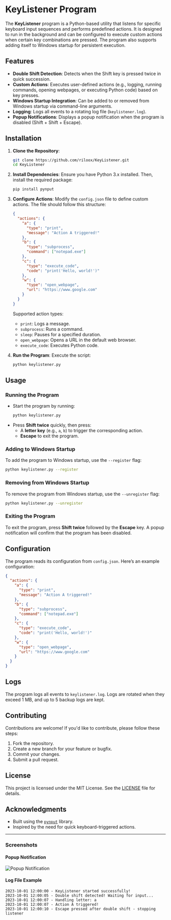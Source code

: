 # KeyListener Program

The **KeyListener** program is a Python-based utility that listens for specific keyboard input sequences and performs predefined actions. It is designed to run in the background and can be configured to execute custom actions when certain key combinations are pressed. The program also supports adding itself to Windows startup for persistent execution.

## Features

- **Double Shift Detection**: Detects when the Shift key is pressed twice in quick succession.
- **Custom Actions**: Executes user-defined actions (e.g., logging, running commands, opening webpages, or executing Python code) based on key presses.
- **Windows Startup Integration**: Can be added to or removed from Windows startup via command-line arguments.
- **Logging**: Logs all events to a rotating log file (`keylistener.log`).
- **Popup Notifications**: Displays a popup notification when the program is disabled (Shift + Shift + Escape).

## Installation

1. **Clone the Repository**:
   ```bash
   git clone https://github.com/riloox/KeyListener.git
   cd KeyListener
   ```

2. **Install Dependencies**:
   Ensure you have Python 3.x installed. Then, install the required package:
   ```bash
   pip install pynput
   ```

3. **Configure Actions**:
   Modify the `config.json` file to define custom actions. The file should follow this structure:
   ```json
   {
     "actions": {
       "a": {
         "type": "print",
         "message": "Action A triggered!"
       },
       "b": {
         "type": "subprocess",
         "command": ["notepad.exe"]
       },
       "c": {
         "type": "execute_code",
         "code": "print('Hello, world!')"
       },
       "w": {
         "type": "open_webpage",
         "url": "https://www.google.com"
       }
     }
   }
   ```

   Supported action types:
   - `print`: Logs a message.
   - `subprocess`: Runs a command.
   - `sleep`: Pauses for a specified duration.
   - `open_webpage`: Opens a URL in the default web browser.
   - `execute_code`: Executes Python code.

4. **Run the Program**:
   Execute the script:
   ```bash
   python keylistener.py
   ```

## Usage

### Running the Program
- Start the program by running:
  ```bash
  python keylistener.py
  ```
- Press **Shift twice** quickly, then press:
  - A **letter key** (e.g., `a`, `b`) to trigger the corresponding action.
  - **Escape** to exit the program.

### Adding to Windows Startup
To add the program to Windows startup, use the `--register` flag:
```bash
python keylistener.py --register
```

### Removing from Windows Startup
To remove the program from Windows startup, use the `--unregister` flag:
```bash
python keylistener.py --unregister
```

### Exiting the Program
To exit the program, press **Shift twice** followed by the **Escape** key. A popup notification will confirm that the program has been disabled.

## Configuration

The program reads its configuration from `config.json`. Here’s an example configuration:

```json
{
  "actions": {
    "a": {
      "type": "print",
      "message": "Action A triggered!"
    },
    "b": {
      "type": "subprocess",
      "command": ["notepad.exe"]
    },
    "c": {
      "type": "execute_code",
      "code": "print('Hello, world!')"
    },
    "w": {
      "type": "open_webpage",
      "url": "https://www.google.com"
    }
  }
}
```

## Logs

The program logs all events to `keylistener.log`. Logs are rotated when they exceed 1 MB, and up to 5 backup logs are kept.

## Contributing

Contributions are welcome! If you'd like to contribute, please follow these steps:

1. Fork the repository.
2. Create a new branch for your feature or bugfix.
3. Commit your changes.
4. Submit a pull request.

## License

This project is licensed under the MIT License. See the [LICENSE](LICENSE) file for details.

## Acknowledgments

- Built using the [`pynput`](https://pypi.org/project/pynput/) library.
- Inspired by the need for quick keyboard-triggered actions.

---

### Screenshots

#### Popup Notification
![Popup Notification](https://via.placeholder.com/300x200.png?text=Popup+Notification)

#### Log File Example
```plaintext
2023-10-01 12:00:00 - KeyListener started successfully!
2023-10-01 12:00:05 - Double shift detected! Waiting for input...
2023-10-01 12:00:07 - Handling letter: a
2023-10-01 12:00:07 - Action A triggered!
2023-10-01 12:00:10 - Escape pressed after double shift - stopping listener
```